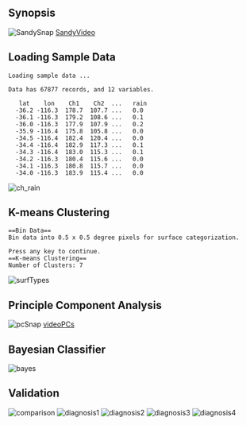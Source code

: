 ## Synopsis
![SandySnap](https://github.com/likekeustc/machine_learning_algos/blob/master/naive_bayes/satellite/machine_learning/SandySnap.png)
[SandyVideo](https://www.youtube.com/watch?feature=player_embedded&v=pT6dPuS7XCk)
## Loading Sample Data

```
Loading sample data ...

Data has 67877 records, and 12 variables.

   lat    lon    Ch1    Ch2  ...   rain
  -36.2 -116.3  178.7  107.7 ...   0.0
  -36.1 -116.3  179.2  108.6 ...   0.1
  -36.0 -116.3  177.9  107.9 ...   0.2
  -35.9 -116.4  175.8  105.8 ...   0.0
  -34.5 -116.4  182.4  120.4 ...   0.0
  -34.4 -116.4  182.9  117.3 ...   0.1
  -34.3 -116.4  183.0  115.3 ...   0.1
  -34.2 -116.3  180.4  115.6 ...   0.0
  -34.1 -116.3  180.8  115.7 ...   0.0
  -34.0 -116.3  183.9  115.4 ...   0.0
```
![ch_rain](https://github.com/likekeustc/machine_learning_algos/blob/master/naive_bayes/satellite/machine_learning/signal_rain.png)

## K-means Clustering 

```
==Bin Data==
Bin data into 0.5 x 0.5 degree pixels for surface categorization.

Press any key to continue.
==K-means Clustering==
Number of Clusters: 7
```
![surfTypes](https://github.com/likekeustc/machine_learning_algos/blob/master/naive_bayes/satellite/machine_learning/landTypes.png)

## Principle Component Analysis
![pcSnap](https://github.com/likekeustc/machine_learning_algos/blob/master/naive_bayes/satellite/machine_learning/pcs.png)
[videoPCs](https://www.youtube.com/watch?feature=player_embedded&v=XoNRuA1i0tU)

## Bayesian Classifier

![bayes](https://github.com/likekeustc/machine_learning_algos/blob/master/naive_bayes/satellite/machine_learning/bayesian_pdfs.png)


## Validation
![comparison](https://github.com/likekeustc/machine_learning_algos/blob/master/naive_bayes/satellite/machine_learning/validation.png)
![diagnosis1](https://github.com/likekeustc/machine_learning_algos/blob/master/naive_bayes/satellite/machine_learning/slide1.png)
![diagnosis2](https://github.com/likekeustc/machine_learning_algos/blob/master/naive_bayes/satellite/machine_learning/slide2.png)
![diagnosis3](https://github.com/likekeustc/machine_learning_algos/blob/master/naive_bayes/satellite/machine_learning/slide3.png)
![diagnosis4](https://github.com/likekeustc/machine_learning_algos/blob/master/naive_bayes/satellite/machine_learning/slide4.png)

